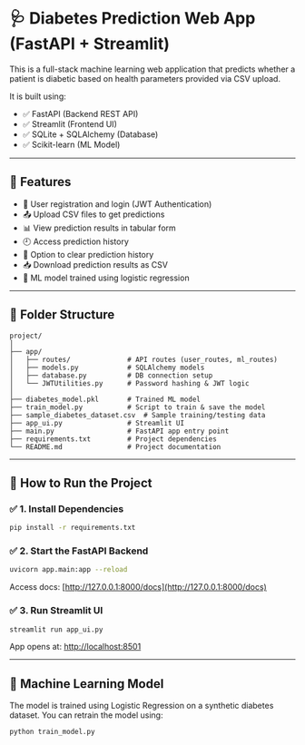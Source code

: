 # 🩺 Diabetes Prediction Web App (FastAPI + Streamlit)

This is a full-stack machine learning web application that predicts whether a patient is diabetic based on health parameters provided via CSV upload.

It is built using:
- ✅ FastAPI (Backend REST API)
- ✅ Streamlit (Frontend UI)
- ✅ SQLite + SQLAlchemy (Database)
- ✅ Scikit-learn (ML Model)

---

## 🔧 Features

- 🔐 User registration and login (JWT Authentication)
- 📤 Upload CSV files to get predictions
- 📊 View prediction results in tabular form
- 🕘 Access prediction history
- 🧹 Option to clear prediction history
- 📥 Download prediction results as CSV
- 🧠 ML model trained using logistic regression

---

## 📁 Folder Structure

```
project/
│
├── app/
│   ├── routes/              # API routes (user_routes, ml_routes)
│   ├── models.py            # SQLAlchemy models
│   ├── database.py          # DB connection setup
│   └── JWTUtilities.py      # Password hashing & JWT logic
│
├── diabetes_model.pkl       # Trained ML model
├── train_model.py           # Script to train & save the model
├── sample_diabetes_dataset.csv  # Sample training/testing data
├── app_ui.py                # Streamlit UI
├── main.py                  # FastAPI app entry point
├── requirements.txt         # Project dependencies
└── README.md                # Project documentation
```

---

## 🚀 How to Run the Project

### ✅ 1. Install Dependencies

```bash
pip install -r requirements.txt
```

### ✅ 2. Start the FastAPI Backend

```bash
uvicorn app.main:app --reload
```

Access docs: [http://127.0.0.1:8000/docs](http://127.0.0.1:8000/docs)

### ✅ 3. Run Streamlit UI

```bash
streamlit run app_ui.py
```

App opens at: [http://localhost:8501](http://localhost:8501)

---

## 🧠 Machine Learning Model

The model is trained using Logistic Regression on a synthetic diabetes dataset. You can retrain the model using:

```bash
python train_model.py
```




